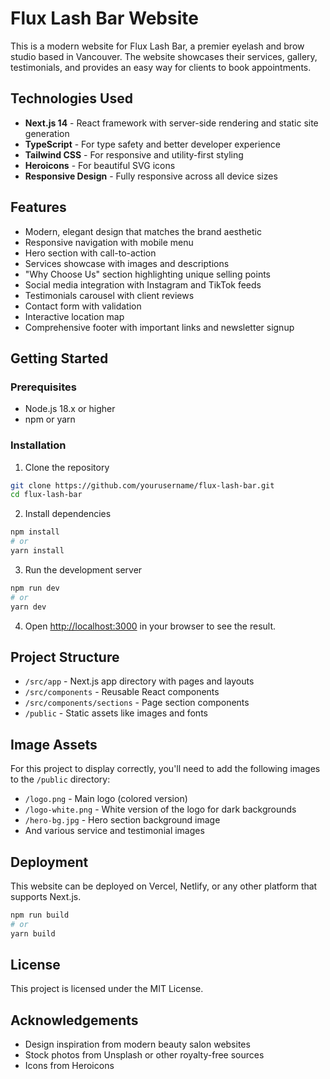 # Flux Lash Bar Website

This is a modern website for Flux Lash Bar, a premier eyelash and brow studio based in Vancouver. The website showcases their services, gallery, testimonials, and provides an easy way for clients to book appointments.

## Technologies Used

- **Next.js 14** - React framework with server-side rendering and static site generation
- **TypeScript** - For type safety and better developer experience
- **Tailwind CSS** - For responsive and utility-first styling
- **Heroicons** - For beautiful SVG icons
- **Responsive Design** - Fully responsive across all device sizes

## Features

- Modern, elegant design that matches the brand aesthetic
- Responsive navigation with mobile menu
- Hero section with call-to-action
- Services showcase with images and descriptions
- "Why Choose Us" section highlighting unique selling points
- Social media integration with Instagram and TikTok feeds
- Testimonials carousel with client reviews
- Contact form with validation
- Interactive location map
- Comprehensive footer with important links and newsletter signup

## Getting Started

### Prerequisites

- Node.js 18.x or higher
- npm or yarn

### Installation

1. Clone the repository

```bash
git clone https://github.com/yourusername/flux-lash-bar.git
cd flux-lash-bar
```

2. Install dependencies

```bash
npm install
# or
yarn install
```

3. Run the development server

```bash
npm run dev
# or
yarn dev
```

4. Open [http://localhost:3000](http://localhost:3000) in your browser to see the result.

## Project Structure

- `/src/app` - Next.js app directory with pages and layouts
- `/src/components` - Reusable React components
- `/src/components/sections` - Page section components
- `/public` - Static assets like images and fonts

## Image Assets

For this project to display correctly, you'll need to add the following images to the `/public` directory:

- `/logo.png` - Main logo (colored version)
- `/logo-white.png` - White version of the logo for dark backgrounds
- `/hero-bg.jpg` - Hero section background image
- And various service and testimonial images

## Deployment

This website can be deployed on Vercel, Netlify, or any other platform that supports Next.js.

```bash
npm run build
# or
yarn build
```

## License

This project is licensed under the MIT License.

## Acknowledgements

- Design inspiration from modern beauty salon websites
- Stock photos from Unsplash or other royalty-free sources
- Icons from Heroicons
